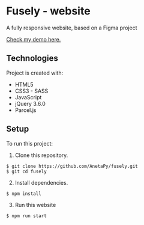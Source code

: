 # Fusely - website

A fully responsive website, based on a Figma project

[Check my demo here.](https://anetapy.github.io/fusely/)

## Technologies

Project is created with:
* HTML5
* CSS3 - SASS
* JavaScript
* jQuery 3.6.0
* Parcel.js

## Setup

To run this project: 

1. Clone this repository.
```
$ git clone https://github.com/AnetaPy/fusely.git
$ git cd fusely
```

2. Install dependencies.
```
$ npm install
```

3. Run this website
```
$ npm run start
```
